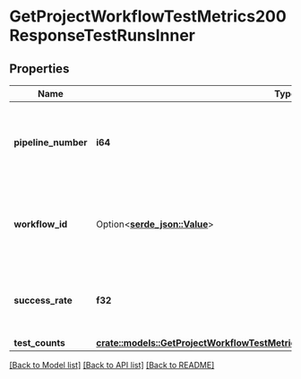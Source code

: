# GetProjectWorkflowTestMetrics200ResponseTestRunsInner

## Properties

Name | Type | Description | Notes
------------ | ------------- | ------------- | -------------
**pipeline_number** | **i64** | The number of the pipeline associated with the provided test counts | 
**workflow_id** | Option<[**serde_json::Value**](.md)> | The ID of the workflow associated with the provided test counts | 
**success_rate** | **f32** | The success rate calculated from test counts | 
**test_counts** | [**crate::models::GetProjectWorkflowTestMetrics200ResponseTestRunsInnerTestCounts**](getProjectWorkflowTestMetrics_200_response_test_runs_inner_test_counts.md) |  | 

[[Back to Model list]](../README.md#documentation-for-models) [[Back to API list]](../README.md#documentation-for-api-endpoints) [[Back to README]](../README.md)


